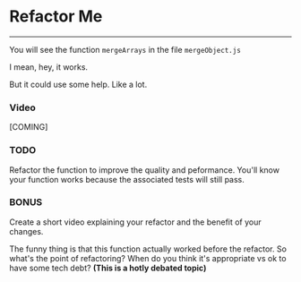 # Refactor Me

---

You will see the function `mergeArrays` in the file `mergeObject.js`

I mean, hey, it works.

But it could use some help. Like a lot.

### Video

[COMING]

### TODO

Refactor the function to improve the quality and peformance. You'll know your function works because the associated tests will still pass.

### BONUS

Create a short video explaining your refactor and the benefit of your changes.

The funny thing is that this function actually worked before the refactor. So what's the point of refactoring? When do you think it's appropriate vs ok to have some tech debt? **(This is a hotly debated topic)**
